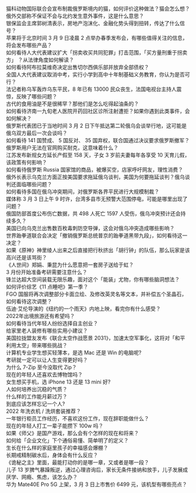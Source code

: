 猫科动物国际联合会宣布制裁俄罗斯境内的猫，如何评价这种做法？猫会怎么想？  
俄外交部称不保证不会与北约发生意外事件，这是什么意思？  
银保监会主席郭树清表示，房地产泡沫化、金融化势头得到扭转，传达了什么信号？  
苹果将于北京时间 3 月 9 日凌晨 2 点举办春季发布会，有哪些值得关注的信息，将会发布哪些产品？  
如何看待人大代表建议扩大「拐卖收买共同犯罪」打击范围，「买方量刑重于拐卖方」 ？从法律角度如何解读？  
如何看待阿布拉莫维奇决定出售切尔西俱乐部并放弃全部债权？  
全国人大代表建议取消中考，实行小学到高中十年制基础义务教育，你认为是否可行？  
法记者称乌军轰炸乌东平民，8 年已有 13000 民众丧生，法国电视台主持人震惊，反映了哪些问题？  
古代的食用油是不是很稀罕？那他们是怎么吃得起油条的？  
如何看待济南一九旬老人医院开药回社区诊所注射遭拒？如果你遇到此类事件，会如何解决？  
俄罗斯代表团已于当地时间 3 月 2 日下午抵达第二轮俄乌会谈举行地，这可能是俄乌双方最后一次会谈吗？  
如何看待 141 国赞成、 5 国反对、 35 国弃权，联合国通过决议要求俄罗斯撤军？  
俄罗斯用户无法在官网购买耐克，这意味着什么？  
江苏发布新规女方延长产假至 158 天，子女 3 岁前夫妻每年各享受 10 天育儿假，该政策有何影响？  
如何看待俄罗斯 Russia 国家馆的商品，被爆买空，店家呼吁网友，理性消费？  
俄外长表示乌克兰方面正按美国要求拖延俄乌谈判，美国为何要拖延谈判？俄乌谈判还面临哪些问题？  
如何看待多国在俄乌冲突期间，对俄罗斯各界平民进行大规模制裁？  
媒体称 3 月 3 日上午 9 时许，台湾多县市无预警大范围停电，可能是哪里出现了问题？  
俄国防部首度公布伤亡数据，共 498 人死亡 1597 人受伤，俄乌冲突预计还会持续多久？  
美国已向乌克兰出售数百枚毒刺防空导弹，这会对俄乌冲突造成哪些影响？  
世界跆拳道联合会决定「撤销俄罗斯总统普京的跆拳道黑带九段」，如何看待这一决定？  
如果《原神》神里绫人出来之后直接把行秋挤出「胡行钟」的队伍，那么玩家是该高兴还是该骂街？  
《人世间》郑娟、秉昆为什么愿意把一套房子送给于虹？  
3 月份开始准备考研需要注意什么？  
锋兰达超大空间装载无限乐趣，面对这个「能装」尤物，你有哪些脑洞想法？  
如何评价综艺《11 点睡吧》第一季？  
FGO 国服将再次调整部分卡面立绘、及修改英灵名等文本，并补偿五个圣晶石，如何看待这次调整？  
伍迪·艾伦导演的《纽约的一个雨天》内地上映，看完你有什么感受？  
2022年出境旅游还有希望吗？  
如何看待当代年轻人纷纷选择自主创业？  
给家里老人装修有哪些实用小建议？  
美国拉拢盟友发布《联合太空作战愿景 2031》，加速太空军事化，这将对「和平利用太空」带来哪些挑战？  
计算机专业学生想买轻薄本，是选 Mac 还是 Win 的电脑呢?  
考研就一定可以让人生变得更好吗？  
为什么 7-Zip 至今没取代 Zip？  
现在的年轻人还喜欢去博物馆吗？  
女生想买手机，选 iPhone 13 还是 13 mini 好?  
人如何培养出沉稳的气质？  
什么样的工作能月薪过万？  
到底应该怎样忘记一个人?  
2022 年洗衣机 / 洗烘套装推荐？  
一年银行柜员工作经历，不喜欢这份工作，现在辞职能做什么？  
现在的年轻人打工一辈子能攒下 100w 吗？  
如果《师父》是国产游戏，那么会有个怎样的现在和将来？  
如何给「企业文化」下个通俗易懂、简单明了的定义？  
生长在什么样的家庭里孩子的幸福感会爆棚？  
长期戒精制碳水后，身体会有什么反应？  
《诡秘之主》里面，最能打动你的是哪一章，又或者是哪一段？  
儿子 13 岁脾气暴躁叛逆，通过心理咨询后，家长无条件接纳和放手，儿子发展成厌学、网瘾、焦虑，该怎么办？  
华为 Mate40E Pro 5G 上架，3 月 3 日上市售价 6499 元，该机型有哪些亮点？  
